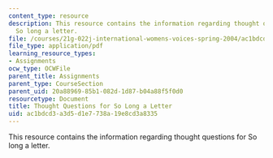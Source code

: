 ```yaml
---
content_type: resource
description: This resource contains the information regarding thought questions for
  So long a letter.
file: /courses/21g-022j-international-womens-voices-spring-2004/ac1bdcd3a3d5d1e7738a19e8cd3a8335_MIT21G_022JS04_f_so.pdf
file_type: application/pdf
learning_resource_types:
- Assignments
ocw_type: OCWFile
parent_title: Assignments
parent_type: CourseSection
parent_uid: 20a88969-85b1-082d-1d87-b04a88f5f0d0
resourcetype: Document
title: Thought Questions for So Long a Letter
uid: ac1bdcd3-a3d5-d1e7-738a-19e8cd3a8335
---
```

This resource contains the information regarding thought questions for So long a letter.

